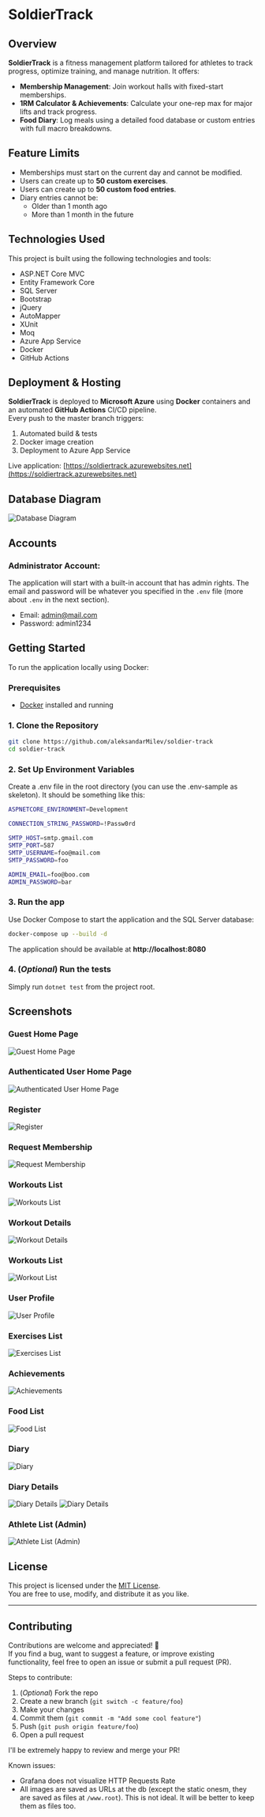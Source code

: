 # SoldierTrack

## Overview

**SoldierTrack** is a fitness management platform tailored for athletes to track progress, optimize training, and manage nutrition. It offers:

- **Membership Management**: Join workout halls with fixed-start memberships.
- **1RM Calculator & Achievements**: Calculate your one-rep max for major lifts and track progress.
- **Food Diary**: Log meals using a detailed food database or custom entries with full macro breakdowns.

## Feature Limits

- Memberships must start on the current day and cannot be modified.
- Users can create up to **50 custom exercises**.
- Users can create up to **50 custom food entries**.
- Diary entries cannot be:
  - Older than 1 month ago
  - More than 1 month in the future

## Technologies Used

This project is built using the following technologies and tools:

- ASP.NET Core MVC
- Entity Framework Core
- SQL Server
- Bootstrap
- jQuery
- AutoMapper
- XUnit
- Moq
- Azure App Service
- Docker
- GitHub Actions

## Deployment & Hosting

**SoldierTrack** is deployed to **Microsoft Azure** using **Docker** containers and an automated **GitHub Actions** CI/CD pipeline.  
Every push to the master branch triggers:

1. Automated build & tests
2. Docker image creation
3. Deployment to Azure App Service

Live application: [https://soldiertrack.azurewebsites.net](https://soldiertrack.azurewebsites.net)

## Database Diagram

![Database Diagram](https://github.com/aleksandarMilev/soldier-track/blob/master/screenshots/db.png)

## Accounts

### Administrator Account:

The application will start with a built-in account that has admin rights. The email and password will be whatever you specified in the `.env` file (more about `.env` in the next section).

- Email: admin@mail.com
- Password: admin1234

## Getting Started

To run the application locally using Docker:

### Prerequisites

- [Docker](https://www.docker.com/products/docker-desktop) installed and running

### 1. Clone the Repository

```bash
git clone https://github.com/aleksandarMilev/soldier-track
cd soldier-track
```

### 2. Set Up Environment Variables

Create a .env file in the root directory (you can use the .env-sample as skeleton). It should be something like this:

```bash
ASPNETCORE_ENVIRONMENT=Development

CONNECTION_STRING_PASSWORD=!Passw0rd

SMTP_HOST=smtp.gmail.com
SMTP_PORT=587
SMTP_USERNAME=foo@mail.com
SMTP_PASSWORD=foo

ADMIN_EMAIL=foo@boo.com
ADMIN_PASSWORD=bar

```

### 3. Run the app

Use Docker Compose to start the application and the SQL Server database:

```bash
docker-compose up --build -d
```

The application should be available at **http://localhost:8080**

### 4. (_Optional_) Run the tests

Simply run `dotnet test` from the project root.

## Screenshots

### Guest Home Page

![Guest Home Page](https://github.com/aleksandarMilev/soldier-track/blob/master/screenshots/home.png)

### Authenticated User Home Page

![Authenticated User Home Page](https://github.com/aleksandarMilev/soldier-track/blob/master/screenshots/home-aut.png)

### Register

![Register](https://github.com/aleksandarMilev/soldier-track/blob/master/screenshots/register.png)

### Request Membership

![Request Membership](https://github.com/aleksandarMilev/soldier-track/blob/master/screenshots/request-m-form.png)

### Workouts List

![Workouts List](https://github.com/aleksandarMilev/soldier-track/blob/master/screenshots/workouts.png)

### Workout Details

![Workout Details](https://github.com/aleksandarMilev/soldier-track/blob/master/screenshots/w-details.png)

### Workouts List

![Workout List](https://github.com/aleksandarMilev/soldier-track/blob/master/screenshots/workouts.png)

### User Profile

![User Profile](https://github.com/aleksandarMilev/soldier-track/blob/master/screenshots/profile.png)

### Exercises List

![Exercises List](https://github.com/aleksandarMilev/soldier-track/blob/master/screenshots/exercises.png)

### Achievements

![Achievements](https://github.com/aleksandarMilev/soldier-track/blob/master/screenshots/achv.png)

### Food List

![Food List](https://github.com/aleksandarMilev/soldier-track/blob/master/screenshots/food.png)

### Diary

![Diary](https://github.com/aleksandarMilev/soldier-track/blob/master/screenshots/diary.png)

### Diary Details

![Diary Details](https://github.com/aleksandarMilev/soldier-track/blob/master/screenshots/diary-d-1.png)
![Diary Details](https://github.com/aleksandarMilev/soldier-track/blob/master/screenshots/diary-d-2.png)

### Athlete List (Admin)

![Athlete List (Admin)](https://github.com/aleksandarMilev/soldier-track/blob/master/screenshots/admin-athlete.png)

## License

This project is licensed under the [MIT License](https://opensource.org/licenses/MIT).  
You are free to use, modify, and distribute it as you like.

---

## Contributing

Contributions are welcome and appreciated! 🙌  
If you find a bug, want to suggest a feature, or improve existing functionality, feel free to open an issue or submit a pull request (PR).

Steps to contribute:

1. (_Optional_) Fork the repo
2. Create a new branch (`git switch -c feature/foo`)
3. Make your changes
4. Commit them (`git commit -m "Add some cool feature"`)
5. Push (`git push origin feature/foo`)
6. Open a pull request

I'll be extremely happy to review and merge your PR!

Known issues:

- Grafana does not visualize HTTP Requests Rate
- All images are saved as URLs at the db (except the static onesm, they are saved as files at `/www.root`). This is not ideal. It will be better to keep them as files too.

